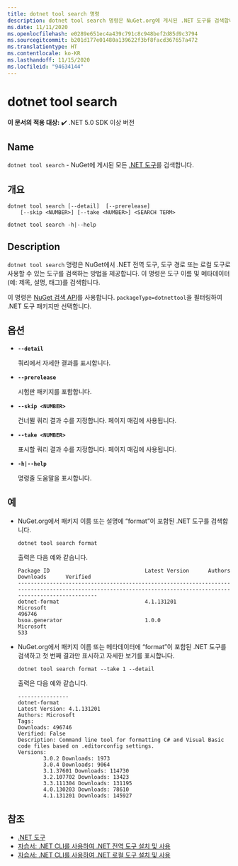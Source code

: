 ```yaml
---
title: dotnet tool search 명령
description: dotnet tool search 명령은 NuGet.org에 게시된 .NET 도구를 검색합니다.
ms.date: 11/11/2020
ms.openlocfilehash: e0289e651ec4a439c791c8c948bef2d85d9c3794
ms.sourcegitcommit: b201d177e01480a139622f3bf8facd367657a472
ms.translationtype: HT
ms.contentlocale: ko-KR
ms.lasthandoff: 11/15/2020
ms.locfileid: "94634144"
---
```

# <a name="dotnet-tool-search"></a>dotnet tool search

**이 문서의 적용 대상:** ✔️ .NET 5.0 SDK 이상 버전

## <a name="name"></a>Name

`dotnet tool search` - NuGet에 게시된 모든 [.NET 도구](global-tools.md)를 검색합니다.

## <a name="synopsis"></a>개요

```dotnetcli
dotnet tool search [--detail]  [--prerelease]
    [--skip <NUMBER>] [--take <NUMBER>] <SEARCH TERM>

dotnet tool search -h|--help
```

## <a name="description"></a>Description

`dotnet tool search` 명령은 NuGet에서 .NET 전역 도구, 도구 경로 또는 로컬 도구로 사용할 수 있는 도구를 검색하는 방법을 제공합니다. 이 명령은 도구 이름 및 메타데이터(예: 제목, 설명, 태그)를 검색합니다.

이 명령은 [NuGet 검색 API](/nuget/api/search-query-service-resource#search-for-packages)를 사용합니다. `packageType=dotnettool`을 필터링하여 .NET 도구 패키지만 선택합니다.

## <a name="options"></a>옵션

- **`--detail`**

  쿼리에서 자세한 결과를 표시합니다.

- **`--prerelease`**

  시험판 패키지를 포함합니다.

- **`--skip <NUMBER>`**

  건너뛸 쿼리 결과 수를 지정합니다. 페이지 매김에 사용됩니다.

- **`--take <NUMBER>`**

  표시할 쿼리 결과 수를 지정합니다. 페이지 매김에 사용됩니다.

- **`-h|--help`**

  명령줄 도움말을 표시합니다.

## <a name="examples"></a>예

- NuGet.org에서 패키지 이름 또는 설명에 “format”이 포함된 .NET 도구를 검색합니다.

  ```dotnetcli
  dotnet tool search format
  ```

  출력은 다음 예와 같습니다.

  ```output
  Package ID                              Latest Version      Authors                                                                     Downloads      Verified
  ---------------------------------------------------------------------------------------------------------------------------------------------------------------
  dotnet-format                           4.1.131201          Microsoft                                                                   496746
  bsoa.generator                          1.0.0               Microsoft                                                                   533
  ```

- NuGet.org에서 패키지 이름 또는 메타데이터에 “format”이 포함된 .NET 도구를 검색하고 첫 번째 결과만 표시하고 자세한 보기를 표시합니다.

  ```dotnetcli
  dotnet tool search format --take 1 --detail
  ```

  출력은 다음 예와 같습니다.

  ```output
  ----------------
  dotnet-format
  Latest Version: 4.1.131201
  Authors: Microsoft
  Tags:
  Downloads: 496746
  Verified: False
  Description: Command line tool for formatting C# and Visual Basic code files based on .editorconfig settings.
  Versions:
          3.0.2 Downloads: 1973
          3.0.4 Downloads: 9064
          3.1.37601 Downloads: 114730
          3.2.107702 Downloads: 13423
          3.3.111304 Downloads: 131195
          4.0.130203 Downloads: 78610
          4.1.131201 Downloads: 145927
  ```

## <a name="see-also"></a>참조

- [.NET 도구](global-tools.md)
- [자습서: .NET CLI를 사용하여 .NET 전역 도구 설치 및 사용](global-tools-how-to-use.md)
- [자습서: .NET CLI를 사용하여 .NET 로컬 도구 설치 및 사용](local-tools-how-to-use.md)
